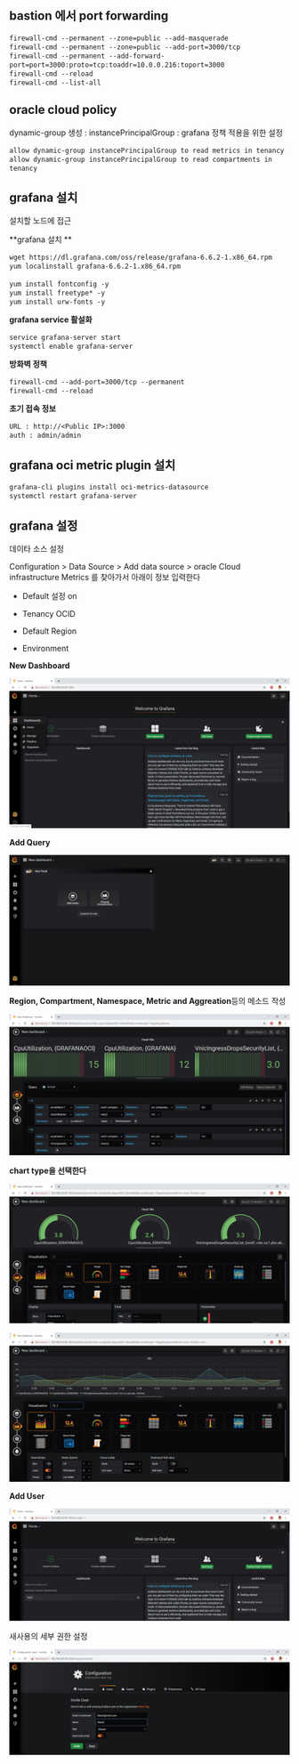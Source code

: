 







## bastion 에서 port forwarding 

```
firewall-cmd --permanent --zone=public --add-masquerade  
firewall-cmd --permanent --zone=public --add-port=3000/tcp 
firewall-cmd --permanent --add-forward-port=port=3000:proto=tcp:toaddr=10.0.0.216:toport=3000 
firewall-cmd --reload  
firewall-cmd --list-all
```



## oracle cloud policy 

dynamic-group 생성  : instancePrincipalGroup : grafana 정책 적용을 위한 설정 

```
allow dynamic-group instancePrincipalGroup to read metrics in tenancy
allow dynamic-group instancePrincipalGroup to read compartments in tenancy
```



## grafana 설치 

설치할 노드에 접근 

**grafana 설치 **

```
wget https://dl.grafana.com/oss/release/grafana-6.6.2-1.x86_64.rpm
yum localinstall grafana-6.6.2-1.x86_64.rpm

yum install fontconfig -y
yum install freetype* -y
yum install urw-fonts -y
```

**grafana service 활설화**

```
service grafana-server start
systemctl enable grafana-server
```

**방화벽 정책**

```
firewall-cmd --add-port=3000/tcp --permanent
firewall-cmd --reload
```

**초기 접속 정보**

```
URL : http://<Public IP>:3000
auth : admin/admin
```

## grafana  oci metric plugin 설치 

```
grafana-cli plugins install oci-metrics-datasource
systemctl restart grafana-server
```



## grafana 설정

데이타 소스 설정 

Configuration > Data Source > Add data source > oracle Cloud infrastructure Metrics 를 찾아가서 아래이 정보 입력한다

- Default  설정 on

- Tenancy OCID

- Default Region

- Environment



**New Dashboard**

![](./image/g7.jpg)



**Add Query**

![](./image/g8.jpg)



**Region, Compartment, Namespace, Metric and Aggreation**등의 메소드 작성 

![](./image/g9.jpg)



**chart type을 선택한다**

![](./image/g10.jpg)



![](./image/g11.jpg)



**Add User**

![](./image/g12.jpg)



새사용의 세부 권한 설정 

![](./image/g13.jpg)

